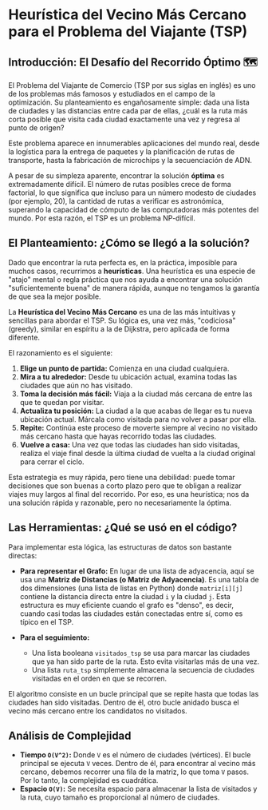 # Heurística del Vecino Más Cercano para el Problema del Viajante (TSP)

## Introducción: El Desafío del Recorrido Óptimo 🗺️

El Problema del Viajante de Comercio (TSP por sus siglas en inglés) es uno de los problemas más famosos y estudiados en el campo de la optimización. Su planteamiento es engañosamente simple: dada una lista de ciudades y las distancias entre cada par de ellas, ¿cuál es la ruta más corta posible que visita cada ciudad exactamente una vez y regresa al punto de origen?

Este problema aparece en innumerables aplicaciones del mundo real, desde la logística para la entrega de paquetes y la planificación de rutas de transporte, hasta la fabricación de microchips y la secuenciación de ADN.

A pesar de su simpleza aparente, encontrar la solución **óptima** es extremadamente difícil. El número de rutas posibles crece de forma factorial, lo que significa que incluso para un número modesto de ciudades (por ejemplo, 20), la cantidad de rutas a verificar es astronómica, superando la capacidad de cómputo de las computadoras más potentes del mundo. Por esta razón, el TSP es un problema NP-difícil.

## El Planteamiento: ¿Cómo se llegó a la solución?

Dado que encontrar la ruta perfecta es, en la práctica, imposible para muchos casos, recurrimos a **heurísticas**. Una heurística es una especie de "atajo" mental o regla práctica que nos ayuda a encontrar una solución "suficientemente buena" de manera rápida, aunque no tengamos la garantía de que sea la mejor posible.

La **Heurística del Vecino Más Cercano** es una de las más intuitivas y sencillas para abordar el TSP. Su lógica es, una vez más, "codiciosa" (greedy), similar en espíritu a la de Dijkstra, pero aplicada de forma diferente.

El razonamiento es el siguiente:
1.  **Elige un punto de partida:** Comienza en una ciudad cualquiera.
2.  **Mira a tu alrededor:** Desde tu ubicación actual, examina todas las ciudades que aún no has visitado.
3.  **Toma la decisión más fácil:** Viaja a la ciudad más cercana de entre las que te quedan por visitar.
4.  **Actualiza tu posición:** La ciudad a la que acabas de llegar es tu nueva ubicación actual. Márcala como visitada para no volver a pasar por ella.
5.  **Repite:** Continúa este proceso de moverte siempre al vecino no visitado más cercano hasta que hayas recorrido todas las ciudades.
6.  **Vuelve a casa:** Una vez que todas las ciudades han sido visitadas, realiza el viaje final desde la última ciudad de vuelta a la ciudad original para cerrar el ciclo.

Esta estrategia es muy rápida, pero tiene una debilidad: puede tomar decisiones que son buenas a corto plazo pero que te obligan a realizar viajes muy largos al final del recorrido. Por eso, es una heurística; nos da una solución rápida y razonable, pero no necesariamente la óptima.

## Las Herramientas: ¿Qué se usó en el código?

Para implementar esta lógica, las estructuras de datos son bastante directas:

* **Para representar el Grafo:** En lugar de una lista de adyacencia, aquí se usa una **Matriz de Distancias (o Matriz de Adyacencia)**. Es una tabla de dos dimensiones (una lista de listas en Python) donde `matriz[i][j]` contiene la distancia directa entre la ciudad `i` y la ciudad `j`. Esta estructura es muy eficiente cuando el grafo es "denso", es decir, cuando casi todas las ciudades están conectadas entre sí, como es típico en el TSP.

* **Para el seguimiento:**
    * Una lista booleana `visitados_tsp` se usa para marcar las ciudades que ya han sido parte de la ruta. Esto evita visitarlas más de una vez.
    * Una lista `ruta_tsp` simplemente almacena la secuencia de ciudades visitadas en el orden en que se recorren.

El algoritmo consiste en un bucle principal que se repite hasta que todas las ciudades han sido visitadas. Dentro de él, otro bucle anidado busca el vecino más cercano entre los candidatos no visitados.

## Análisis de Complejidad

* **Tiempo `O(V^2)`:** Donde `V` es el número de ciudades (vértices). El bucle principal se ejecuta `V` veces. Dentro de él, para encontrar al vecino más cercano, debemos recorrer una fila de la matriz, lo que toma `V` pasos. Por lo tanto, la complejidad es cuadrática.
* **Espacio `O(V)`:** Se necesita espacio para almacenar la lista de visitados y la ruta, cuyo tamaño es proporcional al número de ciudades.

